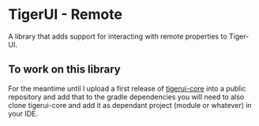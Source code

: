 # TigerUI - Remote
A library that adds support for interacting with remote properties to Tiger-UI.

## To work on this library
For the meantime until I upload a first release of [tigerui-core](https://github.com/Tiger-UI/tigerui-core) into a public repository and add that to the gradle dependencies you will need to also clone tigerui-core and add it as dependant project (module or whatever) in your IDE.
